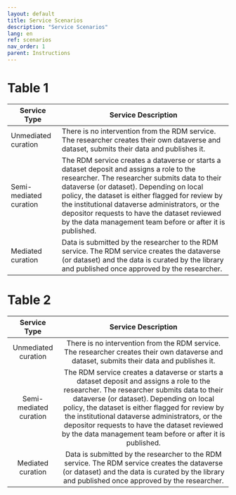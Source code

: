 ```yaml
---
layout: default
title: Service Scenarios
description: "Service Scenarios"
lang: en
ref: scenarios
nav_order: 1
parent: Instructions
---
```


# Table 1

|       Service Type		   |       Service Description |
|------------------------------|---------------------------------------------------------------------------------------------------------------------------------------------------------------------------------------------------------------------------------------------------------------------------------------------------------------------------------------------------------------------------------------------------------------------|
|       Unmediated curation    |       There is no intervention from the RDM service. The researcher creates their own dataverse and dataset, submits their data and publishes it.                                                                                                                                                                                                                                                                   |
|       Semi-mediated curation |       The RDM service creates a dataverse or starts a dataset deposit and assigns a role to the researcher. The researcher submits data to their dataverse (or dataset). Depending on local policy, the dataset is either flagged for review by the institutional dataverse administrators, or the depositor requests to have the dataset reviewed by the data management team before or after it is published.     |
|       Mediated curation      |       Data is submitted by the researcher to the RDM service. The RDM service creates the dataverse (or dataset) and the data is curated by the library and published once approved by the researcher.                                                                                                                                                                                                              |

# Table 2

|Service Type|Service Description|
|:--:|:--:|
|Unmediated curation|There is no intervention from the RDM service. The researcher creates their own dataverse and dataset, submits their data and publishes it.|
|Semi-mediated curation|The RDM service creates a dataverse or starts a dataset deposit and assigns a role to the researcher. The researcher submits data to their dataverse (or dataset). Depending on local policy, the dataset is either flagged for review by the institutional dataverse administrators, or the depositor requests to have the dataset reviewed by the data management team before or after it is published.|
|Mediated curation|Data is submitted by the researcher to the RDM service. The RDM service creates the dataverse (or dataset) and the data is curated by the library and published once approved by the researcher.|